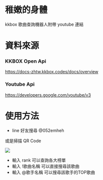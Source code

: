 # 稚嫩的身體
kkbox 歌曲查詢機器人附帶 youtube 連結
# 資料來源
### KKBOX Open Api
https://docs-zhtw.kkbox.codes/docs/overview
### Youtube Api
https://developers.google.com/youtube/v3
# 使用方法
* line 好友搜尋 @052emheh

或是掃描 QR Code

![](https://i.imgur.com/q1uAX75.png)

* 輸入 rank 可以查詢各大榜單
* 輸入 !歌曲名稱 可以直接搜尋該歌曲
* 輸入 @歌手名稱 可以搜尋該歌手的TOP歌曲
